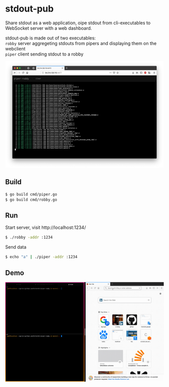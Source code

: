 # stdout-pub
Share stdout as a web application, oipe stdout from cli-executables to WebSocket server with a web dashboard.

stdout-pub is made out of two executables:  
`robby` server aggregeting stdouts from pipers and displaying them on the webclient  
`piper` client sending stdout to a robby  

![Screenshot](https://github.com/bitterbit/piper-roddy/raw/master/imgs/screenshot.png)
## Build
``` bash
$ go build cmd/piper.go
$ go build cmd/robby.go
```
## Run
Start server, visit http://localhost:1234/
``` bash
$ ./robby -addr :1234
```

Send data
``` bash
$ echo "a" | ./piper -addr :1234
```

## Demo
![Demo](https://github.com/bitterbit/piper-roddy/raw/master/imgs/demo.gif)
